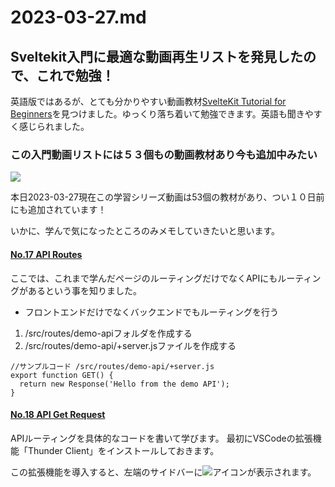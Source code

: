 # 2023-03-27.md


## Sveltekit入門に最適な動画再生リストを発見したので、これで勉強！

英語版ではあるが、とても分かりやすい動画教材[SvelteKit Tutorial for Beginners](https://youtube.com/playlist?list=PLC3y8-rFHvwjifDNQYYWI6i06D7PjF0Ua)を見つけました。ゆっくり落ち着いて勉強できます。英語も聞きやすく感じられました。

### この入門動画リストには５３個もの動画教材あり今も追加中みたい

![](https://i.imgur.com/TbnnesO.png)

本日2023-03-27現在この学習シリーズ動画は53個の教材があり、つい１０日前にも追加されています！  

いかに、学んで気になったところのみメモしていきたいと思います。

#### [No.17 API Routes](https://youtu.be/eW8uTGspyV8)

ここでは、これまで学んだページのルーティングだけでなくAPIにもルーティングがあるという事を知りました。

- フロントエンドだけでなくバックエンドでもルーティングを行う
1. /src/routes/demo-apiフォルダを作成する
2. /src/routes/demo-api/+server.jsファイルを作成する

```javascript=
//サンプルコード /src/routes/demo-api/+server.js
export function GET() {
  return new Response('Hello from the demo API');
}
```

#### [No.18 API Get Request](https://youtu.be/U375cmoSIDU)

APIルーティングを具体的なコードを書いて学びます。
最初にVSCodeの拡張機能「Thunder Client」をインストールしておきます。

この拡張機能を導入すると、左端のサイドバーに![](https://i.imgur.com/tO8YnrW.png)アイコンが表示されます。


